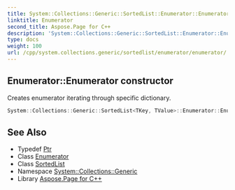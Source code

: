 ```yaml
---
title: System::Collections::Generic::SortedList::Enumerator::Enumerator constructor
linktitle: Enumerator
second_title: Aspose.Page for C++
description: 'System::Collections::Generic::SortedList::Enumerator::Enumerator constructor. Creates enumerator iterating through specific dictionary in C++.'
type: docs
weight: 100
url: /cpp/system.collections.generic/sortedlist/enumerator/enumerator/
---
```

## Enumerator::Enumerator constructor


Creates enumerator iterating through specific dictionary.

```cpp
System::Collections::Generic::SortedList<TKey, TValue>::Enumerator::Enumerator(const Ptr &dict)
```

## See Also

* Typedef [Ptr](../../ptr/)
* Class [Enumerator](../)
* Class [SortedList](../../)
* Namespace [System::Collections::Generic](../../../)
* Library [Aspose.Page for C++](../../../../)
